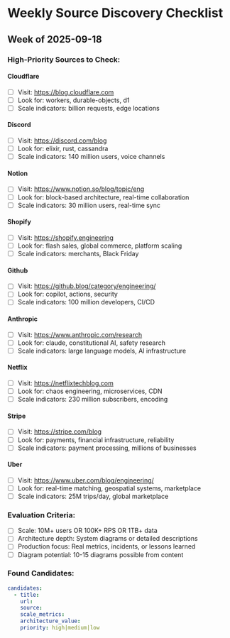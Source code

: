 # Weekly Source Discovery Checklist
## Week of 2025-09-18

### High-Priority Sources to Check:

#### Cloudflare
- [ ] Visit: https://blog.cloudflare.com
- [ ] Look for: workers, durable-objects, d1
- [ ] Scale indicators: billion requests, edge locations

#### Discord
- [ ] Visit: https://discord.com/blog
- [ ] Look for: elixir, rust, cassandra
- [ ] Scale indicators: 140 million users, voice channels

#### Notion
- [ ] Visit: https://www.notion.so/blog/topic/eng
- [ ] Look for: block-based architecture, real-time collaboration
- [ ] Scale indicators: 30 million users, real-time sync

#### Shopify
- [ ] Visit: https://shopify.engineering
- [ ] Look for: flash sales, global commerce, platform scaling
- [ ] Scale indicators: merchants, Black Friday

#### Github
- [ ] Visit: https://github.blog/category/engineering/
- [ ] Look for: copilot, actions, security
- [ ] Scale indicators: 100 million developers, CI/CD

#### Anthropic
- [ ] Visit: https://www.anthropic.com/research
- [ ] Look for: claude, constitutional AI, safety research
- [ ] Scale indicators: large language models, AI infrastructure

#### Netflix
- [ ] Visit: https://netflixtechblog.com
- [ ] Look for: chaos engineering, microservices, CDN
- [ ] Scale indicators: 230 million subscribers, encoding

#### Stripe
- [ ] Visit: https://stripe.com/blog
- [ ] Look for: payments, financial infrastructure, reliability
- [ ] Scale indicators: payment processing, millions of businesses

#### Uber
- [ ] Visit: https://www.uber.com/blog/engineering/
- [ ] Look for: real-time matching, geospatial systems, marketplace
- [ ] Scale indicators: 25M trips/day, global marketplace

### Evaluation Criteria:
- [ ] Scale: 10M+ users OR 100K+ RPS OR 1TB+ data
- [ ] Architecture depth: System diagrams or detailed descriptions
- [ ] Production focus: Real metrics, incidents, or lessons learned
- [ ] Diagram potential: 10-15 diagrams possible from content

### Found Candidates:
```yaml
candidates:
  - title: 
    url: 
    source: 
    scale_metrics: 
    architecture_value: 
    priority: high|medium|low
```